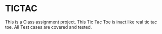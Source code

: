 # TICTAC


This is a Class assignment project. This Tic Tac Toe is inact like real tic tac toe.
All Test cases are covered and tested.
